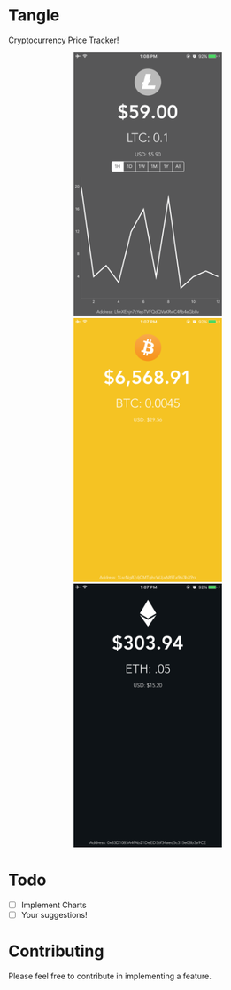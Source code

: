 # Tangle
Cryptocurrency Price Tracker!

<p align="center">
 <img src = "/Screenshots/ltc.PNG" height = "475" >  <img src = "/Screenshots/btc.PNG" height = "475" >  <img src = "/Screenshots/eth.PNG" height = "475" >
</p>

# Todo
- [ ] Implement Charts
- [ ] Your suggestions!

# Contributing
Please feel free to contribute in implementing a feature.

